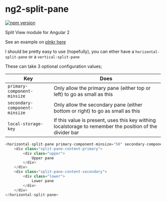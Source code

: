 # ng2-split-pane

[![npm version](https://badge.fury.io/js/ng2-split-pane.svg)](https://www.npmjs.com/package/ng2-split-panehttps://badge.fury.io/js/ng2-split-pane.sv://plnkr.co/bxgcK29PNl9lexw6z6Ym)

Split View module for Angular 2

See an example on [plnkr here](https://plnkr.co/bxgcK29PNl9lexw6z6Ym)

I should be pretty easy to use (hopefully), you can ether have a `horizontal-split-pane` or a `vertical-split-pane`

These can take 3 optional configuration values;

|Key                           | Does                                                                                                     |
|------------------------------|----------------------------------------------------------------------------------------------------------|
|`primary-component-minsize`   | Only allow the primary pane (either top or left) to go as small as this                                  |
|`secondary-component-minsize` | Only allow the secondary pane (either bottom or right) to go as small as this                            |
|`local-storage-key`           | If this value is present, uses this key withing localstorage to remember the position of the divider bar |

```javascript
<horizontal-split-pane primary-component-minsize="50" secondary-component-minsize="100" local-storage-key="split-pane">
    <div class="split-pane-content-primary">
        <div class="upper">
            Upper pane
        </div>
    </div>
    <div class="split-pane-content-secondary">
        <div class="lower">
            Lower pane
        </div>
    </div>
</horizontal-split-pane>

```
